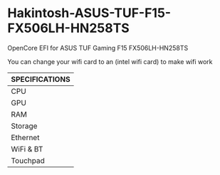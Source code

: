 # Hakintosh-ASUS-TUF-F15-FX506LH-HN258TS

OpenCore EFI for ASUS TUF Gaming F15 FX506LH-HN258TS

You can change your wifi card to an (intel wifi card) to make wifi work

|SPECIFICATIONS|
|--------------|
| CPU 		 | i5-10300H |
| GPU		 | iGPU Intel UHD 630 |
| RAM		 | 16GB 2933 MHz |
| Storage	 | Micron NVMe M.2 2210 | 
| Ethernet	 | RTL8111/8168/8411 |
| WiFi & BT	 | MT7921 802.11ax |
| Touchpad	 | ELAN I2C HID |
